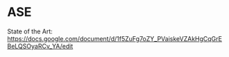 # ASE

State of the Art: https://docs.google.com/document/d/1f5ZuFg7oZY_PVaiskeVZAkHgCqGrEBeLQSOyaRCv_YA/edit
